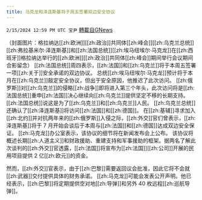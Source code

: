 ```yaml
---
title: 马克龙和泽连斯基将于周五签署双边安全协议
---
```

`2/15/2024 12:59 PM UTC 宝尹` [轉載自GNews](https://gnews.org/articles/2310048)

（封面图片：格拉纳达[[zh:欧洲]][[zh:政治]]共同体[[zh:峰会]][[zh:乌克兰总统]][[zh:弗拉基米尔·泽连斯基]]和[[zh:法国总统]][[zh:埃马纽埃尔·马克龙]]在[[zh:西班牙]]格拉纳达举行的[[zh:欧洲]][[zh:政治]]共同体[[zh:峰会]]期间举行会议期间合影留念）
[[zh:法国总统]]周四表示，[[zh:法国]]和[[zh:乌克兰]]将于本周五签署一项[[zh:关于]]安全承诺的双边协议。
总统[[zh:埃马纽埃尔·马克龙]]预计将于本月在[[zh:乌克兰]]敲定安全协议，但出于安全原因，他推迟了此次访问。
[[zh:俄罗斯]]对[[zh:乌克兰]]的侵略[[zh:战争]]即将进入第三个年头，此次访问将是[[zh:法国总统]]重申[[zh:法国]]决心继续向[[zh:乌克兰]]提供坚定不移的长期支持。[[zh:法国总统]]说这是为了[[zh:乌克兰]]和[[zh:乌克兰]]人民。
[[zh:乌克兰总统]]还确认了[[zh:泽连斯基]]将访问[[zh:法国]]和[[zh:德国]]。
在[[zh:基辅]]寻求加入[[zh:北约]]并对抗两年来的[[zh:俄罗斯]]入侵之际，[[zh:外交]]官们曾表示，[[zh:泽连斯基]]将于 7 月开始会谈后于本周与[[zh:法国]]和[[zh:德国]]达成双边安全保证。
[[zh:马克龙]]办公室表示，该协议的细节将在新闻发布会上公布。
该协议将概述长期[[zh:人道主义]]和财政援助、重建支持和军事援助的框架。据两名了解此次谈判的[[zh:外交]]官透露，[[zh:法国]]将宣布为[[zh:法国]][[zh:公司]]开展的民用项目提供 2 亿[[zh:欧元]]的资金。

然而，[[zh:外交]]官表示，由于[[zh:巴黎]]需要返回议会批准，因此它将不会就[[zh:武器]]交付提供具体的财务承诺。
[[zh:马克龙]]可能会发表公开声明。他已经表示，[[zh:巴黎]]将定期提供空对地[[zh:导弹]]和另外 40 枚远程[[zh:巡航导弹]]。



